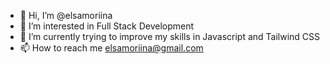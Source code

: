 - 👋 Hi, I’m @elsamoriina
- 👀 I’m interested in Full Stack Development
- 🌱 I’m currently trying to improve my skills in Javascript and Tailwind CSS
- 📫 How to reach me elsamoriina@gmail.com

<!---
elsamoriina/elsamoriina is a ✨ special ✨ repository because its `README.md` (this file) appears on your GitHub profile.
You can click the Preview link to take a look at your changes.
--->
